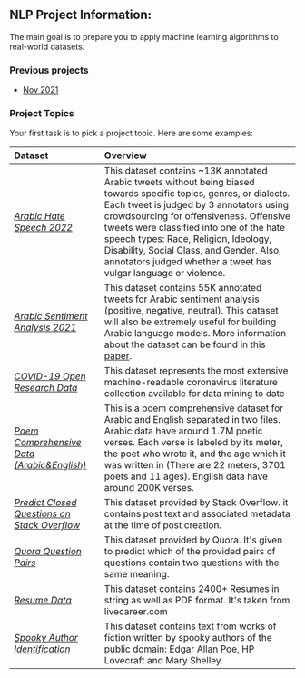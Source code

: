 ## NLP Project Information:
The main goal is to prepare you to apply machine learning algorithms to real-world datasets.

### Previous projects
- [Nov 2021](https://github.com/alielkassas/Teaching/blob/master/DataScience/projects/NLP/prev_projects2021(Nov).md)
### Project Topics
Your first task is to pick a project topic. Here are some examples:

| **Dataset** | Overview   |  
|:------|:-------|
| *[Arabic Hate Speech 2022](https://sites.google.com/view/arabichate2022/home)* | This dataset contains ~13K annotated Arabic tweets without being biased towards specific topics, genres, or dialects. Each tweet is judged by 3 annotators using crowdsourcing for offensiveness. Offensive tweets were classified into one of the hate speech types: Race, Religion, Ideology, Disability, Social Class, and Gender. Also, annotators judged whether a tweet has vulgar language or violence.|
| *[Arabic Sentiment Analysis 2021](https://www.kaggle.com/c/arabic-sentiment-analysis-2021-kaust/overview)* | This dataset contains 55K annotated tweets for Arabic sentiment analysis (positive, negative, neutral). This dataset will also be extremely useful for building Arabic language models. More information about the dataset can be found in this [paper](https://arxiv.org/abs/2011.00578).|
| *[COVID-19 Open Research Data](https://www.kaggle.com/allen-institute-for-ai/CORD-19-research-challenge)* | This dataset represents the most extensive machine-readable coronavirus literature collection available for data mining to date| 
| *[Poem Comprehensive Data (Arabic&English)](https://hci-lab.github.io/ArabicPoetry-1-Private/)* |  This is a poem comprehensive dataset for Arabic and English separated in two files. Arabic data have around 1.7M poetic verses. Each verse is labeled by its meter, the poet who wrote it, and the age which it was written in (There are 22 meters, 3701 poets and 11 ages). English data have around 200K verses.|
| *[Predict Closed Questions on Stack Overflow](https://www.kaggle.com/c/predict-closed-questions-on-stack-overflow/overview)* | This dataset provided by Stack Overflow. it contains post text and associated metadata at the time of post creation.|
| *[Quora Question Pairs](https://www.kaggle.com/c/quora-question-pairs/overview)* | This dataset provided by Quora. It's given to predict which of the provided pairs of questions contain two questions with the same meaning.|
| *[Resume Data](https://www.kaggle.com/snehaanbhawal/resume-dataset)* | This dataset contains 2400+ Resumes in string as well as PDF format. It's taken from livecareer.com|
| *[Spooky Author Identification](https://www.kaggle.com/c/spooky-author-identification/overview)* | This dataset contains text from works of fiction written by spooky authors of the public domain: Edgar Allan Poe, HP Lovecraft and Mary Shelley.|

